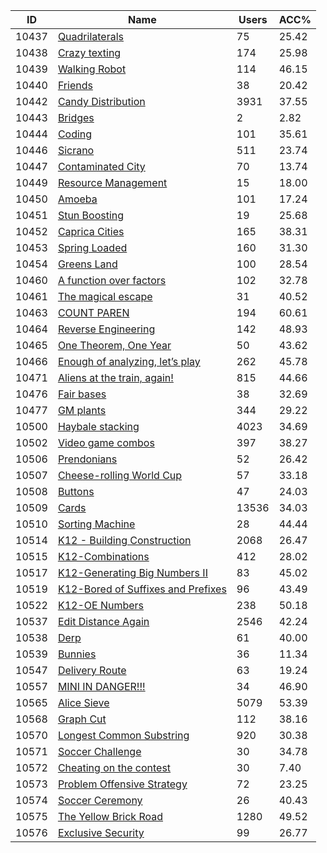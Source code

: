 | ID | Name | Users | ACC% |
|---|---|---|---|
| 10437 | [Quadrilaterals](https://www.spoj.com/problems/IOPC1202) | 75 | 25.42 |
| 10438 | [Crazy texting](https://www.spoj.com/problems/IOPC1203) | 174 | 25.98 |
| 10439 | [Walking Robot](https://www.spoj.com/problems/WALKROBO) | 114 | 46.15 |
| 10440 | [Friends](https://www.spoj.com/problems/FRNDS) | 38 | 20.42 |
| 10442 | [Candy Distribution](https://www.spoj.com/problems/CADYDIST) | 3931 | 37.55 |
| 10443 | [Bridges](https://www.spoj.com/problems/BRDGS) | 2 | 2.82 |
| 10444 | [Coding](https://www.spoj.com/problems/CODING2) | 101 | 35.61 |
| 10446 | [Sicrano](https://www.spoj.com/problems/SICRANO) | 511 | 23.74 |
| 10447 | [Contaminated City](https://www.spoj.com/problems/CONTCITY) | 70 | 13.74 |
| 10449 | [Resource Management](https://www.spoj.com/problems/RESOURCE) | 15 | 18.00 |
| 10450 | [Amoeba](https://www.spoj.com/problems/AMOEBA) | 101 | 17.24 |
| 10451 | [Stun Boosting](https://www.spoj.com/problems/STUN) | 19 | 25.68 |
| 10452 | [Caprica Cities](https://www.spoj.com/problems/CAPRICA) | 165 | 38.31 |
| 10453 | [Spring Loaded](https://www.spoj.com/problems/SPRING) | 160 | 31.30 |
| 10454 | [Greens Land](https://www.spoj.com/problems/GREENLAN) | 100 | 28.54 |
| 10460 | [A function over factors](https://www.spoj.com/problems/IOPC1204) | 102 | 32.78 |
| 10461 | [The magical escape](https://www.spoj.com/problems/IOPC1205) | 31 | 40.52 |
| 10463 | [COUNT PAREN](https://www.spoj.com/problems/PAREN) | 194 | 60.61 |
| 10464 | [Reverse Engineering](https://www.spoj.com/problems/RE1) | 142 | 48.93 |
| 10465 | [One Theorem, One Year](https://www.spoj.com/problems/OTOY1) | 50 | 43.62 |
| 10466 | [Enough of analyzing, let’s play](https://www.spoj.com/problems/EALP1) | 262 | 45.78 |
| 10471 | [Aliens at the train, again!](https://www.spoj.com/problems/ALIEN2) | 815 | 44.66 |
| 10476 | [Fair bases](https://www.spoj.com/problems/IOPC1206) | 38 | 32.69 |
| 10477 | [GM plants](https://www.spoj.com/problems/IOPC1207) | 344 | 29.22 |
| 10500 | [Haybale stacking](https://www.spoj.com/problems/HAYBALE) | 4023 | 34.69 |
| 10502 | [Video game combos](https://www.spoj.com/problems/VIDEO) | 397 | 38.27 |
| 10506 | [Prendonians](https://www.spoj.com/problems/PRENDON) | 52 | 26.42 |
| 10507 | [Cheese-rolling World Cup](https://www.spoj.com/problems/CHEESE) | 57 | 33.18 |
| 10508 | [Buttons](https://www.spoj.com/problems/BTTNS) | 47 | 24.03 |
| 10509 | [Cards](https://www.spoj.com/problems/CRDS) | 13536 | 34.03 |
| 10510 | [Sorting Machine](https://www.spoj.com/problems/SRTMACH) | 28 | 44.44 |
| 10514 | [K12 - Building Construction](https://www.spoj.com/problems/KOPC12A) | 2068 | 26.47 |
| 10515 | [K12-Combinations](https://www.spoj.com/problems/KOPC12B) | 412 | 28.02 |
| 10517 | [K12-Generating Big Numbers II](https://www.spoj.com/problems/KOPC12D) | 83 | 45.02 |
| 10519 | [K12-Bored of Suffixes and Prefixes](https://www.spoj.com/problems/KOPC12G) | 96 | 43.49 |
| 10522 | [K12-OE Numbers](https://www.spoj.com/problems/KOPC12H) | 238 | 50.18 |
| 10537 | [Edit Distance Again](https://www.spoj.com/problems/EDIT) | 2546 | 42.24 |
| 10538 | [Derp](https://www.spoj.com/problems/DERP) | 61 | 40.00 |
| 10539 | [Bunnies](https://www.spoj.com/problems/BUNNIES) | 36 | 11.34 |
| 10547 | [Delivery Route](https://www.spoj.com/problems/DELIVER) | 63 | 19.24 |
| 10557 | [MINI IN DANGER!!!](https://www.spoj.com/problems/MINI) | 34 | 46.90 |
| 10565 | [Alice Sieve](https://www.spoj.com/problems/ALICESIE) | 5079 | 53.39 |
| 10568 | [Graph Cut](https://www.spoj.com/problems/GRAPHCUT) | 112 | 38.16 |
| 10570 | [Longest Common Substring](https://www.spoj.com/problems/LONGCS) | 920 | 30.38 |
| 10571 | [Soccer Challenge](https://www.spoj.com/problems/SOCCERCH) | 30 | 34.78 |
| 10572 | [Cheating on the contest](https://www.spoj.com/problems/CHEATCON) | 30 | 7.40 |
| 10573 | [Problem Offensive Strategy](https://www.spoj.com/problems/OFFSTRAT) | 72 | 23.25 |
| 10574 | [Soccer Ceremony](https://www.spoj.com/problems/SCCCER) | 26 | 40.43 |
| 10575 | [The Yellow Brick Road](https://www.spoj.com/problems/YELBRICK) | 1280 | 49.52 |
| 10576 | [Exclusive Security](https://www.spoj.com/problems/EXCLSEC) | 99 | 26.77 |
